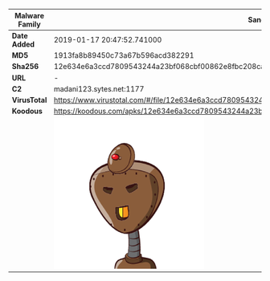 | Malware Family | SandroRat                                                    |
| -------------- | ------------------------------------------------------------ |
| **Date Added** | 2019-01-17 20:47:52.741000                                                   |
| **MD5**        | 1913fa8b89450c73a67b596acd382291                             |
| **Sha256**     | 12e634e6a3ccd7809543244a23bf068cbf00862e8fbc208ca4c0889064122075 |
| **URL**        | -                                                            |
| **C2**         | madani123.sytes.net:1177 |
| **VirusTotal** | https://www.virustotal.com/#/file/12e634e6a3ccd7809543244a23bf068cbf00862e8fbc208ca4c0889064122075/detection |
| **Koodous**    | https://koodous.com/apks/12e634e6a3ccd7809543244a23bf068cbf00862e8fbc208ca4c0889064122075 |
|                | ![](../assets/12e634e6a3ccd7809543244a23bf068cbf00862e8fbc208ca4c0889064122075.png) |